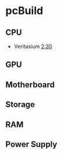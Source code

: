 # pcBuild

## CPU
- Veritasium [2:30](https://www.youtube.com/watch?v=YMPzDiraNnA#t=2m30s)

## GPU

## Motherboard

## Storage

## RAM

## Power Supply
